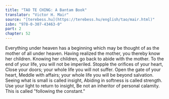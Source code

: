 ```yaml
---
title: "TAO TE CHING: A Bantam Book"
translator: "Victor H. Mair"
source: "[terebess.hu](https://terebess.hu/english/tao/mair.html)"
isbn: "978-0-307-43463-0"
part: 2
chapter: 52
---
```

Everything under heaven has a beginning which may be thought of as the mother of all under heaven.
Having realized the mother, you thereby know her children.
Knowing her children, go back to abide with the mother.
To the end of your life, you will not be imperiled.
Stopple the orifices of your heart,
Close your doors;
your whole life you will not suffer.
Open the gate of your heart,
Meddle with affairs;
your whole life you will be beyond salvation.
Seeing what is small is called insight,
Abiding in softness is called strength.
Use your light to return to insight,
Be not an inheritor of personal calamity.
This is called "following the constant."